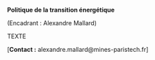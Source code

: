 **Politique de la transition énergétique**

(Encadrant : Alexandre Mallard)

TEXTE

[**Contact :** alexandre.mallard\@mines-paristech.fr]
